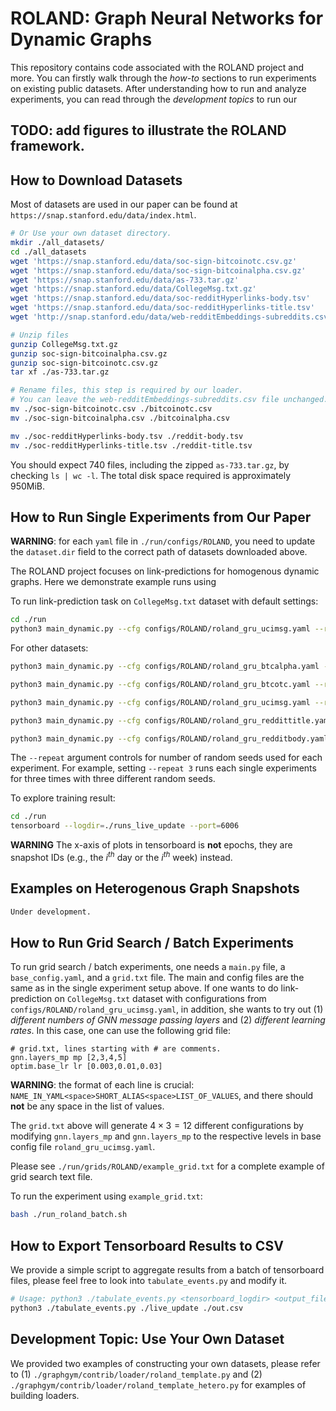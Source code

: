 # ROLAND: Graph Neural Networks for Dynamic Graphs
This repository contains code associated with the ROLAND project and more.
You can firstly walk through the *how-to* sections to run experiments on existing
public datasets.
After understanding how to run and analyze experiments, you can read through the *development topics* to run our 


## TODO: add figures to illustrate the ROLAND framework.

## How to Download Datasets
Most of datasets are used in our paper can be found at `https://snap.stanford.edu/data/index.html`.

```bash
# Or Use your own dataset directory.
mkdir ./all_datasets/
cd ./all_datasets
wget 'https://snap.stanford.edu/data/soc-sign-bitcoinotc.csv.gz'
wget 'https://snap.stanford.edu/data/soc-sign-bitcoinalpha.csv.gz'
wget 'https://snap.stanford.edu/data/as-733.tar.gz'
wget 'https://snap.stanford.edu/data/CollegeMsg.txt.gz'
wget 'https://snap.stanford.edu/data/soc-redditHyperlinks-body.tsv'
wget 'https://snap.stanford.edu/data/soc-redditHyperlinks-title.tsv'
wget 'http://snap.stanford.edu/data/web-redditEmbeddings-subreddits.csv'

# Unzip files
gunzip CollegeMsg.txt.gz
gunzip soc-sign-bitcoinalpha.csv.gz
gunzip soc-sign-bitcoinotc.csv.gz
tar xf ./as-733.tar.gz

# Rename files, this step is required by our loader.
# You can leave the web-redditEmbeddings-subreddits.csv file unchanged.
mv ./soc-sign-bitcoinotc.csv ./bitcoinotc.csv
mv ./soc-sign-bitcoinalpha.csv ./bitcoinalpha.csv

mv ./soc-redditHyperlinks-body.tsv ./reddit-body.tsv
mv ./soc-redditHyperlinks-title.tsv ./reddit-title.tsv
```
You should expect 740 files, including the zipped `as-733.tar.gz`, by checking `ls | wc -l`.
The total disk space required is approximately 950MiB.
## How to Run Single Experiments from Our Paper
**WARNING**: for each `yaml` file in `./run/configs/ROLAND`, you need to update the `dataset.dir` field to the correct path of datasets downloaded above.

The ROLAND project focuses on link-predictions for homogenous dynamic graphs.
Here we demonstrate example runs using 

To run link-prediction task on `CollegeMsg.txt` dataset with default settings:
```bash
cd ./run
python3 main_dynamic.py --cfg configs/ROLAND/roland_gru_ucimsg.yaml --repeat 1
```
For other datasets:
```bash
python3 main_dynamic.py --cfg configs/ROLAND/roland_gru_btcalpha.yaml --repeat 1

python3 main_dynamic.py --cfg configs/ROLAND/roland_gru_btcotc.yaml --repeat 1

python3 main_dynamic.py --cfg configs/ROLAND/roland_gru_ucimsg.yaml --repeat 1

python3 main_dynamic.py --cfg configs/ROLAND/roland_gru_reddittitle.yaml --repeat 1

python3 main_dynamic.py --cfg configs/ROLAND/roland_gru_redditbody.yaml --repeat 1
```
The `--repeat` argument controls for number of random seeds used for each experiment. For example, setting `--repeat 3` runs each single experiments for three times with three different random seeds.

To explore training result:
```bash
cd ./run
tensorboard --logdir=./runs_live_update --port=6006
```
**WARNING** The x-axis of plots in tensorboard is **not** epochs, they are snapshot IDs (e.g., the $i^{th}$ day or the $i^{th}$ week) instead.

## Examples on Heterogenous Graph Snapshots
```bash
Under development.
```

## How to Run Grid Search / Batch Experiments
To run grid search / batch experiments, one needs a `main.py` file, a `base_config.yaml`, and a `grid.txt` file. The main and config files are the same as in the single experiment setup above.
If one wants to do link-prediction on `CollegeMsg.txt` dataset with configurations from  `configs/ROLAND/roland_gru_ucimsg.yaml`, in addition, she wants to try out (1) *different numbers of GNN message passing layers* and (2) *different learning rates*.
In this case, one can use the following grid file:
```text
# grid.txt, lines starting with # are comments.
gnn.layers_mp mp [2,3,4,5]
optim.base_lr lr [0.003,0.01,0.03]
```
**WARNING**: the format of each line is crucial: `NAME_IN_YAML<space>SHORT_ALIAS<space>LIST_OF_VALUES`, and there should **not** be any space in the list of values.

The `grid.txt` above will generate $4\times 3=12$ different configurations by modifying `gnn.layers_mp` and `gnn.layers_mp` to the respective levels in base config file `roland_gru_ucimsg.yaml`.

Please see `./run/grids/ROLAND/example_grid.txt` for a complete example of grid search text file.

To run the experiment using `example_grid.txt`:
```bash
bash ./run_roland_batch.sh
```
## How to Export Tensorboard Results to CSV
We provide a simple script to aggregate results from a batch of tensorboard files, please feel free to look into `tabulate_events.py` and modify it.
```bash
# Usage: python3 ./tabulate_events.py <tensorboard_logdir> <output_file_name>
python3 ./tabulate_events.py ./live_update ./out.csv
```

## Development Topic: Use Your Own Dataset
We provided two examples of constructing your own datasets, please refer to
(1) `./graphgym/contrib/loader/roland_template.py` and (2) `./graphgym/contrib/loader/roland_template_hetero.py` for examples of building loaders.
